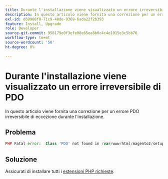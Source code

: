 ```yaml
---
title: Durante l'installazione viene visualizzato un errore irreversibile di PDO
description: In questo articolo viene fornita una correzione per un errore PDO irreversibile di eccezione durante l'installazione.
exl-id: d69908f0-71c9-48de-9369-6ada22f2b393
feature: Install, Upgrade
role: Developer
source-git-commit: 958179e0f3efe08e65ea8b0c4c4e1015e3c5bb76
workflow-type: tm+mt
source-wordcount: '50'
ht-degree: 0%

---
```


# Durante l&#39;installazione viene visualizzato un errore irreversibile di PDO

In questo articolo viene fornita una correzione per un errore PDO irreversibile di eccezione durante l&#39;installazione.

## Problema

```php
PHP Fatal error:  Class 'PDO' not found in /var/www/html/magento2/setup/module/Magento/Setup/src/Module/Setup/ConnectionFactory.php on line 44
```

## Soluzione

Assicurati di installare tutti i [estensioni PHP richieste](https://devdocs.magento.com/guides/v2.4/install-gde/prereq/php-settings.html).
